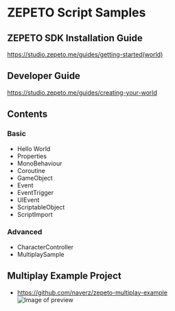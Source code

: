 #  ZEPETO Script Samples

## ZEPETO SDK Installation Guide
https://studio.zepeto.me/guides/getting-started(world)

## Developer Guide
https://studio.zepeto.me/guides/creating-your-world

## Contents
### Basic 
- Hello World
- Properties
- MonoBehaviour
- Coroutine
- GameObject
- Event
- EventTrigger
- UIEvent
- ScriptableObject
- ScriptImport
### Advanced
- CharacterController
- MultiplaySample

## Multiplay Example Project 
- https://github.com/naverz/zepeto-multiplay-example
![Image of preview](https://github.com/naverz/zepeto-multiplay-example/blob/main/doc/preview.gif)

